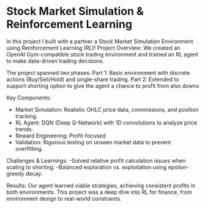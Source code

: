 # Stock Market Simulation & Reinforcement Learning
In this project I built with a partner a Stock Market Simulation Environment using Reinforcement Learning (RL)!
Project Overview:
We created an OpenAI Gym-compatible stock trading environment and trained an RL agent to make data-driven trading decisions. 

The project spanned two phases:
Part 1: Basic environment with discrete actions (Buy/Sell/Hold) and single-share trading.
Part 2: Extended to support shorting option to give the agent a chance to profit from also downs

Key Components:
* Market Simulation: Realistic OHLC price data, commissions, and position tracking.
* RL Agent: DQN (Deep Q-Network) with 1D convolutions to analyze price trends.
* Reward Engineering: Profit-focused
* Validation: Rigorous testing on unseen market data to prevent overfitting.

Challenges & Learnings:
-Solved relative profit calculation issues when scaling to shorting.
-Balanced exploration vs. exploitation using epsilon-greedy decay.

Results:
Our agent learned viable strategies, achieving consistent profits in both environments.
This project was a deep dive into RL for finance, from environment design to real-world constraints.
